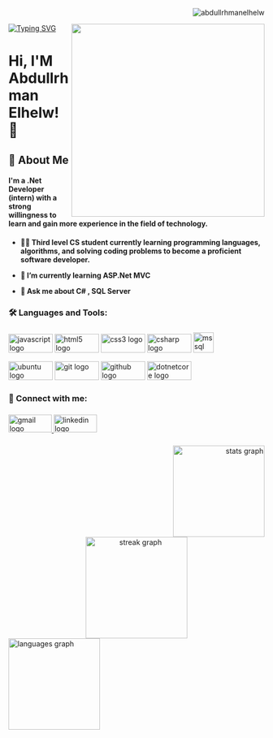   <p align="right"> <img src="https://komarev.com/ghpvc/?username=abdullrhmanelhelw&label=Vistors%C2%A0-%20%D8%A7%D9%84%D8%B2%D9%88%D8%A7%D8%B1&color=21b487&style=flat" alt="abdullrhmanelhelw" /> </p>
<img align="right" height="380" src="https://media3.giphy.com/media/VTtANKl0beDFQRLDTh/giphy.gif?cid=ecf05e47o1i5u2qtkhppb9kzgu36t94ccrpv648azbx4kvw3&ep=v1_gifs_search&rid=giphy.gif&ct=g"  />


[![Typing SVG](https://readme-typing-svg.herokuapp.com?font=M+PLUS+1+Code&size=25&duration=4000&pause=200&color=C4FFD5&background=1C0FFF00&center=true&width=435&height=80&lines=Backend+Web+Developer+;Using+.Net+Core+;Always+Be+Inventive+)](https://git.io/typing-svg)


# Hi, I'M Abdullrhman Elhelw! 👋


## 🚀 About Me
<h4>I'm a .Net Developer (intern)
with a strong willingness to learn and gain more experience in the field of technology.

<h4>

 - 👩‍💻 Third level CS student currently learning programming languages, algorithms, and solving coding problems to become a proficient software developer.

- 🌱 I’m currently learning **ASP.Net MVC**

- 💬 Ask me about **C# , SQL Server**
  
 



<h3 align="left">🛠 Languages and Tools:</h3>

###

<div align="left">
  <img src="https://cdn.jsdelivr.net/gh/devicons/devicon/icons/javascript/javascript-original.svg" height="37" width="87" alt="javascript logo"  />
  <img src="https://cdn.jsdelivr.net/gh/devicons/devicon/icons/html5/html5-original.svg" height="37" width="87" alt="html5 logo"  />
  <img src="https://cdn.jsdelivr.net/gh/devicons/devicon/icons/css3/css3-original.svg" height="37" width="87" alt="css3 logo"  />
  <img src="https://cdn.jsdelivr.net/gh/devicons/devicon/icons/csharp/csharp-original.svg" height="37" width="87" alt="csharp logo"  />
  <img src="https://www.svgrepo.com/show/303229/microsoft-sql-server-logo.svg" alt="mssql" width="40" height="40"/> </a> </p> 
  <img src="https://cdn.jsdelivr.net/gh/devicons/devicon/icons/ubuntu/ubuntu-plain.svg" height="37" width="87" alt="ubuntu logo"  />
  <img src="https://cdn.jsdelivr.net/gh/devicons/devicon/icons/git/git-original.svg" height="37" width="87" alt="git logo"  />
  <img src="https://cdn.jsdelivr.net/gh/devicons/devicon/icons/github/github-original.svg" height="37" width="87" alt="github logo"  />
  <img src="https://cdn.jsdelivr.net/gh/devicons/devicon/icons/dotnetcore/dotnetcore-original.svg" height="37" width="87" alt="dotnetcore logo"  />
</div>

###

<h3 align="left"> 🔗 Connect with me:</h3>

###

 
<div align="left">
  <a href="mailto:elhelw258@gmail.com" target="_blank">
  <img src="https://raw.githubusercontent.com/maurodesouza/profile-readme-generator/master/src/assets/icons/social/gmail/default.svg" width="85" height="35" alt="gmail logo"  />
  </a>
  
  <a href="https://www.linkedin.com/in/abdullrhman-elhelw-b325a8200/" target="_blank">
  
  <img src="https://raw.githubusercontent.com/maurodesouza/profile-readme-generator/master/src/assets/icons/social/linkedin/default.svg" width="85" height="35" alt="linkedin logo"  />
  
  </a>
 
</div>

###

<div align="left">
 
  <div align="right">
  <img src="https://github-readme-stats.vercel.app/api?username=AbdullrhmanElhelw&hide_title=false&hide_rank=false&show_icons=true&include_all_commits=true&count_private=true&disable_animations=false&theme=gotham&locale=en&hide_border=true&order=4" height="180" alt="stats graph"  />
  </div>
 

  <div align="center">
  <img src="https://streak-stats.demolab.com?user=AbdullrhmanElhelw&locale=en&mode=daily&theme=blue-green&hide_border=true&border_radius=10&order=5" height="200"  alt="streak graph"  />
  </div>
  
 <div align="left">
  <img src="https://github-readme-stats.vercel.app/api/top-langs?username=AbdullrhmanElhelw&locale=en&hide_title=false&layout=compact&card_width=320&langs_count=4&theme=gotham&hide_border=true&order=4" height="180" alt="languages graph"  />
 </div>

</div>

###

